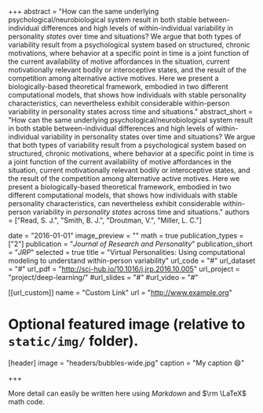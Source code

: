 
+++
abstract = "How can the same underlying psychological/neurobiological system result in both stable between-individual differences and high levels of within-individual variability in personality *states* over time and situations? We argue that both types of variability result from a psychological system based on structured, chronic motivations, where behavior at a specific point in time is a joint function of the current availability of motive affordances in the situation, current motivationally relevant bodily or interoceptive states, and the result of the competition among alternative active motives. Here we present a biologically-based theoretical framework, embodied in two different computational models, that shows how individuals with stable personality characteristics, can nevertheless exhibit considerable within-person variability in personality states across time and situations."
abstract_short = "How can the same underlying psychological/neurobiological system result in both stable between-individual differences and high levels of within-individual variability in personality states over time and situations? We argue that both types of variability result from a psychological system based on structured, chronic motivations, where behavior at a specific point in time is a joint function of the current availability of motive affordances in the situation, current motivationally relevant bodily or interoceptive states, and the result of the competition among alternative active motives. Here we present a biologically-based theoretical framework, embodied in two different computational models, that shows how individuals with stable personality characteristics, can nevertheless exhibit considerable within-person variability in *personality states* across time and situations."
authors = ["Read, S. J.", "Smith, B. J.", "Droutman, V.", "Miller, L. C."]

date = "2016-01-01"
image_preview = ""
math = true
publication_types = ["2"]
publication = "*Journal of Research and Personality*"
publication_short = "*JRP*"
selected = true
title = "Virtual Personalities: Using computational modeling to understand within-person variability"
url_code = "#"
url_dataset = "#"
url_pdf = "http://sci-hub.io/10.1016/j.jrp.2016.10.005"
url_project = "project/deep-learning/"
#url_slides = "#"
#url_video = "#"

[[url_custom]]
name = "Custom Link"
url = "http://www.example.org"

# Optional featured image (relative to `static/img/` folder).
[header]
image = "headers/bubbles-wide.jpg"
caption = "My caption :smile:"

+++

More detail can easily be written here using *Markdown* and $\rm \LaTeX$ math code.
